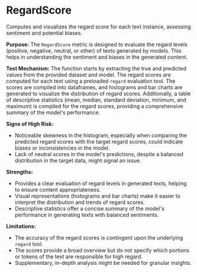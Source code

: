 # RegardScore

Computes and visualizes the regard score for each text instance, assessing sentiment and potential biases.

**Purpose:**
The `RegardScore` metric is designed to evaluate the regard levels (positive, negative, neutral, or other) of texts generated by models. This helps in understanding the sentiment and biases in the generated content.

**Test Mechanism:**
The function starts by extracting the true and predicted values from the provided dataset and model. The regard scores are computed for each text using a preloaded `regard` evaluation tool. The scores are compiled into dataframes, and histograms and bar charts are generated to visualize the distribution of regard scores. Additionally, a table of descriptive statistics (mean, median, standard deviation, minimum, and maximum) is compiled for the regard scores, providing a comprehensive summary of the model's performance.

**Signs of High Risk:**
- Noticeable skewness in the histogram, especially when comparing the predicted regard scores with the target regard scores, could indicate biases or inconsistencies in the model.
- Lack of neutral scores in the model's predictions, despite a balanced distribution in the target data, might signal an issue.

**Strengths:**
- Provides a clear evaluation of regard levels in generated texts, helping to ensure content appropriateness.
- Visual representations (histograms and bar charts) make it easier to interpret the distribution and trends of regard scores.
- Descriptive statistics offer a concise summary of the model's performance in generating texts with balanced sentiments.

**Limitations:**
- The accuracy of the regard scores is contingent upon the underlying `regard` tool.
- The scores provide a broad overview but do not specify which portions or tokens of the text are responsible for high regard.
- Supplementary, in-depth analysis might be needed for granular insights.